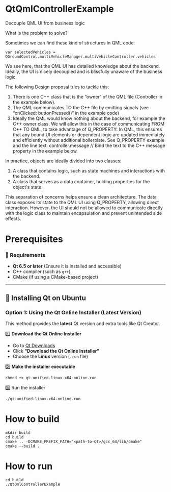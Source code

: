 # QtQmlControllerExample
Decouple QML UI from business logic

What is the problem to solve?

Sometimes we can find these kind of structures in QML code:

```
var selectedVehicles = QGroundControl.multiVehicleManager.multiVehicleController.vehicles

```

We see here, that the QML UI has detailed knowledge about the backend.
Ideally, the UI is nicely decoupled and is blissfully unaware of the business logic.

The following Design proposal tries to tackle this:

1. There is one C++ class that is the “owner“ of the QML file (Controller in the example below).
2. The QML communicates TO the C++ file by emitting signals (see “onClicked: buttonPressed()“ in the example code)
3. Ideally the QML would know nothing about the backend, for example the C++ owner class. We will allow this in the case of communicating FROM C++ TO QML, to take advantage of Q_PROPERTY: 
In QML, this ensures that any bound UI elements or dependent logic are updated immediately and efficiently without additional boilerplate. See Q_PROPERTY example and the line text: controller.message  // Bind the text to the C++ message property in the example below.

In practice, objects are ideally divided into two classes:

1. A class that contains logic, such as state machines and interactions with the backend.
2. A class that serves as a data container, holding properties for the object's state.

This separation of concerns helps ensure a clean architecture. The data class exposes its state to the QML UI using Q_PROPERTY, allowing direct interaction. 
However, the UI should not be allowed to communicate directly with the logic class to maintain encapsulation and prevent unintended side effects.

# Prerequisites

### 📌 Requirements
- **Qt 6.5 or later** (Ensure it is installed and accessible)
- C++ compiler (such as `g++`)
- CMake (if using a CMake-based project)

---

## 🔧 Installing Qt on Ubuntu

### **Option 1: Using the Qt Online Installer (Latest Version)**
This method provides the **latest** Qt version and extra tools like Qt Creator.

1️⃣ **Download the Qt Online Installer**  
   - Go to [Qt Downloads](https://www.qt.io/download-open-source)  
   - Click **"Download the Qt Online Installer"**  
   - Choose the **Linux** version (`.run` file)

2️⃣ **Make the installer executable**  
   ```
   chmod +x qt-unified-linux-x64-online.run
   ```

3️⃣ Run the installer
```
./qt-unified-linux-x64-online.run
```

# How to build

```
mkdir build
cd build
cmake .. -DCMAKE_PREFIX_PATH="<path-to-Qt>/gcc_64/lib/cmake"
cmake --build .

```

# How to run

```
cd build
./QtQmlControllerExample

```



